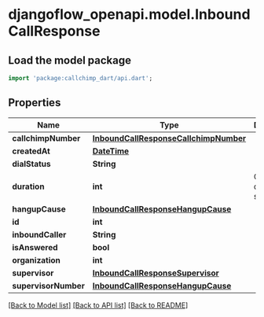 # djangoflow_openapi.model.InboundCallResponse

## Load the model package
```dart
import 'package:callchimp_dart/api.dart';
```

## Properties
Name | Type | Description | Notes
------------ | ------------- | ------------- | -------------
**callchimpNumber** | [**InboundCallResponseCallchimpNumber**](InboundCallResponseCallchimpNumber.md) |  | [optional] 
**createdAt** | [**DateTime**](DateTime.md) |  | [optional] 
**dialStatus** | **String** |  | [optional] 
**duration** | **int** | Call duration in seconds | [optional] 
**hangupCause** | [**InboundCallResponseHangupCause**](InboundCallResponseHangupCause.md) |  | [optional] 
**id** | **int** |  | [optional] 
**inboundCaller** | **String** |  | [optional] 
**isAnswered** | **bool** |  | [optional] 
**organization** | **int** |  | [optional] 
**supervisor** | [**InboundCallResponseSupervisor**](InboundCallResponseSupervisor.md) |  | [optional] 
**supervisorNumber** | [**InboundCallResponseHangupCause**](InboundCallResponseHangupCause.md) |  | [optional] 

[[Back to Model list]](../README.md#documentation-for-models) [[Back to API list]](../README.md#documentation-for-api-endpoints) [[Back to README]](../README.md)


